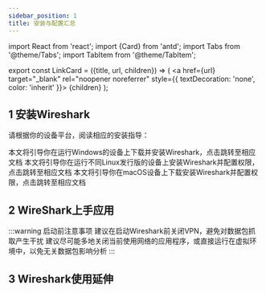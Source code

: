 ```yaml
---
sidebar_position: 1
title: 安装与配置汇总
---
```

import React from 'react';
import {Card} from 'antd';
import Tabs from '@theme/Tabs';
import TabItem from '@theme/TabItem';

export const LinkCard = ({title, url, children}) => (
  <a href={url} target="_blank" rel="noopener noreferrer" style={{ textDecoration: 'none', color: 'inherit' }}>
    <Card title={title} to={url}>{children}</Card>
  </a>
);


## 1 安装Wireshark

请根据你的设备平台，阅读相应的安装指导：

<Tabs className="unique-tabs">
  <TabItem value="Windows">
    <LinkCard title="Windows端安装" url="../wireshark/Windows">本文将引导你在运行Windows的设备上下载并安装Wireshark，点击跳转至相应文档</LinkCard>
  </TabItem>
  <TabItem value="Linux">
    <LinkCard title="Linux端安装" url="../wireshark/Linux">本文将引导你在运行不同Linux发行版的设备上安装Wireshark并配置权限，点击跳转至相应文档</LinkCard>
  </TabItem>
  <TabItem value="macOS">
    <LinkCard title="macOS端安装" url="../wireshark/mac">本文将引导你在macOS设备上下载安装Wireshark并配置权限，点击跳转至相应文档</LinkCard>
  </TabItem>
</Tabs>


## 2 WireShark上手应用

:::warning 启动前注意事项
建议在启动Wireshark前关闭VPN，避免对数据包抓取产生干扰
建议尽可能多地关闭当前使用网络的应用程序，或直接运行在虚拟环境中，以免无关数据包影响分析
:::

## 3 Wireshark使用延伸